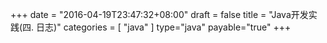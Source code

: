 +++
date = "2016-04-19T23:47:32+08:00"
draft = false
title = "Java开发实践(四. 日志)"
categories = [ "java" ]
type="java"
payable="true"
+++
